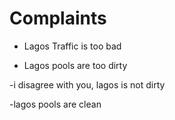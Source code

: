 # Complaints

- Lagos Traffic is too bad

- Lagos pools are too dirty

-i disagree with you, lagos is not dirty

-lagos pools are clean